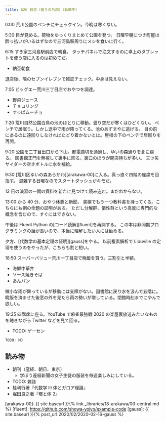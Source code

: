 ```yaml
---
title: 626 日目（曇りのち雨）（執筆中）
---
```


0:00 荒川公園のベンチにチェックイン。今晩は寒くない。

5:30 目が覚める。荷物をゆっくりまとめて公園を発つ。
日曜早朝につき町屋は酔っ払いがいるはずなので三河島駅周りにメシを食いに行く。

6:15 すき家三河島駅前店で朝食。
タッチパネルで注文するのに卓上のタブレットを使う店に入るのは初めてだ。

* 納豆朝食

退店後、隣のセブンイレブンで雑誌チェック。中身は見えない。

7:05 ビッグエー荒川三丁目店でおやつを調達。

* 野菜ジュース
* チョコリング
* すっぱムーチョ

7:20 荒川自然公園白鳥の池のほとりに移動。曇り空だが寒くはひどくない。
ベンチで居眠り。しかし途中で雨が降ってくる。池のあずまやに逃げる。
目の前にあるのに遠回りしなければたどり着かないとは。屋根の下のベンチで居眠りを再開。

9:20 公園を二丁目出口から下山。都電踏切を通過し、ゆいの森通りを北に戻る。
図書館正門を無視して裏手に回る。裏口のほうが開店待ちが多い。
三ツ矢サイダーの空きボトルに水を補給。

9:30 [荒川区ゆいの森あらかわ][arakawa-00]に入る。真っ直ぐ四階の座席を目指す。
混雑する日曜なのでスタートダッシュがキモだ。

12 日の演習の一問の資料を新たに見つけて読み込む。まだわからない。

13:00 から 40 分、おやつ休憩と新聞。
書棚でもう一つ教科書を持ってくる。こちらにも例の命題の証明がある。
ただし分解群、惰性群という高度に専門的な概念を含むので、すぐにはできない。

午後は Fluent Python の[コード読解][fluent]を再開する。
この本は非同期プログラミングの話が長いので、本当に理解したい人には勧める。

夕方、[代数学の基本定理の証明][gauss]をやる。
以前複素解析で Liouville の定理を使うのをやったが、こちらも割と短い。

18:50 スーパーバリュー荒川一丁目店で晩飯を買う。三割引と半額。

* 海鮮中華丼
* ソース焼きそば
* あんパン

微小な雨が舞っているが移動には支障がない。図書館に戻り水を汲んで五階に。
晩飯を済ませた後窓の外を見たら雨の勢いが増している。閉館時刻までにやんで欲しい。

19:25 四階席に座る。YouTube で麻雀最強戦 2020 の楽屋裏放送みたいなものを聴きながら
Twitter などを見て回る。

* TODO: ゲーセン

```text
TODO: MJ
```

## 読み物

* 朝刊（産経、朝日、東京）
  * 学ぼう産経新聞の女子生徒の服装を毎週楽しみにしている。
* TODO: 雑誌
* 桂利行著『代数学 III 体とガロア理論』
* 堀田良之著『環と体 2』

[arakawa-00]: {{ site.baseurl }}{% link _libraries/18-arakawa/00-central.md %}
[fluent]: <https://github.com/showa-yojyo/example-code>
[gauss]: {{ site.baseurl }}{% post_url 2020/02/2020-02-16-gauss %}
